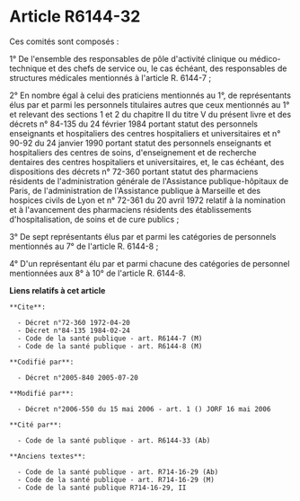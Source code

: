 # Article R6144-32

Ces comités sont composés :

1° De l'ensemble des responsables de pôle d'activité clinique ou médico-technique et des chefs de service ou, le cas échéant,
des responsables de structures médicales mentionnés à l'article R. 6144-7 ;

2° En nombre égal à celui des praticiens mentionnés au 1°, de représentants élus par et parmi les personnels titulaires
autres que ceux mentionnés au 1° et relevant des sections 1 et 2 du chapitre II du titre V du présent livre et des décrets n°
84-135 du 24 février 1984 portant statut des personnels enseignants et hospitaliers des centres hospitaliers et
universitaires et n° 90-92 du 24 janvier 1990 portant statut des personnels enseignants et hospitaliers des centres de soins,
d'enseignement et de recherche dentaires des centres hospitaliers et universitaires, et, le cas échéant, des dispositions des
décrets n° 72-360 portant statut des pharmaciens résidents de l'administration générale de l'Assistance publique-hôpitaux de
Paris, de l'administration de l'Assistance publique à Marseille et des hospices civils de Lyon et n° 72-361 du 20 avril 1972
relatif à la nomination et à l'avancement des pharmaciens résidents des établissements d'hospitalisation, de soins et de cure
publics ;

3° De sept représentants élus par et parmi les catégories de personnels mentionnés au 7° de l'article R. 6144-8 ;

4° D'un représentant élu par et parmi chacune des catégories de personnel mentionnées aux 8° à 10° de l'article R. 6144-8.

**Liens relatifs à cet article**

	**Cite**:

	  - Décret n°72-360 1972-04-20
	  - Décret n°84-135 1984-02-24
	  - Code de la santé publique - art. R6144-7 (M)
	  - Code de la santé publique - art. R6144-8 (M)

	**Codifié par**:

	  - Décret n°2005-840 2005-07-20

	**Modifié par**:

	  - Décret n°2006-550 du 15 mai 2006 - art. 1 () JORF 16 mai 2006

	**Cité par**:

	  - Code de la santé publique - art. R6144-33 (Ab)

	**Anciens textes**:

	  - Code de la santé publique - art. R714-16-29 (Ab)
	  - Code de la santé publique - art. R714-16-29 (M)
	  - Code de la santé publique R714-16-29, II
